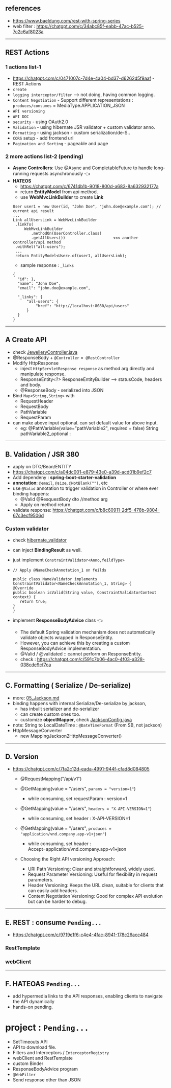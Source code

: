 ## references
- https://www.baeldung.com/rest-with-spring-series
- web filter : https://chatgpt.com/c/34abc85f-eabb-47ac-b525-7c2c6af8023a 
 
---
## REST Actions

### 1 actions list-1
- https://chatgpt.com/c/0471007c-7d4e-4a04-bd37-d6262d5f9aaf - REST Actions
- `create`
- `logging interceptor/filter` --> not doing, having common logging.
- `Content Negotiation` - Support different representations : `produces/consumes` = MediaType.APPLICATION_JSON
- `API versioning`
- `API DOC`
- `security` - using OAuth2.0
- `Validation` - using hibernate JSR validator + custom validator anno.
- `Formatting` - using jackson - custom serialization/de-S..
- `CORS` setup - add frontend url
- `Pagination and Sorting` - pageable and page<E>

### 2 more actions list-2 (pending)
- **Async Controllers**: Use @Async and CompletableFuture to handle long-running requests asynchronously :point_left:
- **HATEOS**
  - https://chatgpt.com/c/67414b1b-9018-800d-a683-8a632932177a
  - return **EntityModel<Result>** from api method.
  - use **WebMvcLinkBuilder** to create **Link**
  ```
  User user1 = new User(id, "John Doe", "john.doe@example.com"); // current api result
  ...
  Link allUsersLink = WebMvcLinkBuilder
   .linkTo(
       WebMvcLinkBuilder
          .methodOn(UserController.class)
          .getAllUsers())                     <<< another controller/api method
   .withRel("all-users");
   ...
   return EntityModel<User>.of(user1, allUsersLink);
  ```
  - sample response : `_links`
  ```
  {
    "id": 1,
    "name": "John Doe",
    "email": "john.doe@example.com",
  
    "_links": {
        "all-users": {
            "href": "http://localhost:8080/api/users"
        }
    }
  }
  ```

---
## A Create API
- check [JewelleryController.java](..%2F..%2Fsrc%2Fmain%2Fjava%2Fcom%2Flekhraj%2Fjava%2Fspring%2FSB_99_RESTful_API%2Fcontroller%2FJewelleryController.java)
- @ResponseBody + `@Controller` =` @RestController`
- Modify HttpResponse
  - inject `HttpServletResponse response` as method arg directly and manipulate response.
  - ResponseEntity<?> ResponseEntityBuilder -->  statusCode, headers and body.
  - @ResponseBody - serialized into JSON
- Bind `Map<String,String>` with
  - RequestHeader
  - RequestBody
  - PathVariable
  - RequestParam
- can make above input optional. can set default value for above input.
  - eg:  @PathVariable(value="pathVariable2", required = false) String pathVariable2_optional :

---

## B. Validation / JSR 380
- apply on DTO/Bean/ENTITY
- https://chatgpt.com/c/a04dc001-e879-43e0-a39d-acd01b9ef2c7
- Add dependeny : **spring-boot-starter-validation**
- **annotation**: `@email`, `@size`, `@NotBlank("")`, etc
- use `@Valid` annotation to trigger validation in Controller or where ever binding happens:
    - @Valid @ResquestBody dto //method arg
    - Apply on method return.
- validate response: https://chatgpt.com/c/b8c60911-2df5-478b-9804-67c3ecf9506d

### Custom validator 
- check [hibernate_validator](..%2F..%2Fsrc%2Fmain%2Fjava%2Fcom%2Flekhraj%2Fjava%2Fspring%2FSB_99_RESTful_API%2Fhibernate_validator)
- can inject **BindingResult** as well.
- just implement `ConstraintValidator<Anno,feildType>`
- ```
  // Apply @NameCheckAnnotation_1 on feilds
    
  public class NameValidator implements ConstraintValidator<NameCheckAnnotation_1, String> {
  @Override
  public boolean isValid(String value, ConstraintValidatorContext context) {
     return true;
  }
  }
  ```
  
- implement **ResponseBodyAdvice** class :point_left:
  - The default Spring validation mechanism does not automatically validate objects wrapped in ResponseEntity. 
  - However, you can achieve this by creating a custom ResponseBodyAdvice implementation.
  - @Valid / @validated :: cannot perform on ResponseEntity.
  - check : https://chatgpt.com/c/591c7b06-4ac0-4f03-a328-038cde9cf7ca

---

## C. Formatting ( Serialize / De-serialize)
- more: [05_Jackson.md](05_Jackson.md)
- binding happens with internal Serialize/De-serialize by jackson, 
  - has inbuilt serializer and de-serializer
  - can create custom ones too.
  - customize **objectMapper**, check [JacksonConfig.java](..%2F..%2Fsrc%2Fmain%2Fjava%2Fcom%2Flekhraj%2Fjava%2Fspring%2FSB_99_RESTful_API%2Fconfiguration%2FJacksonConfig.java)
- note: String to LocalDateTime : `@DateTimeFormat` (From SB, not jackson)
- HttpMessageConverter
  - new MappingJackson2HttpMessageConverter()

---
## D. Version
- https://chatgpt.com/c/7fa2c12d-eada-4991-944f-cfad8d084805
  - @RequestMapping("/api/v1")
  - @GetMapping(value = "/users", `params = "version=1"`)
    - while consuming, set requestParam :  version=1
  - @GetMapping(value = "/users", `headers = "X-API-VERSION=1"`)
    - while consuming, set header : X-API-VERSION=1
    
  - @GetMapping(value = "/users", `produces = "application/vnd.company.app-v1+json"`)
    - while consuming, set header : Accept=application/vnd.company.app-v1+json

  - Choosing the Right API versioning Approach:
    - URI Path Versioning: Clear and straightforward, widely used.
    - Request Parameter Versioning: Useful for flexibility in request parameters.
    - Header Versioning: Keeps the URL clean, suitable for clients that can easily add headers.
    - Content Negotiation Versioning: Good for complex API evolution but can be harder to debug.

---

## E. REST : consume `Pending...`
- https://chatgpt.com/c/9719e1f6-c4e4-4fac-8941-178c26acc484
### RestTemplate
### webClient

---

## F. HATEOAS `Pending...`
- add hypermedia links to the API responses, enabling clients to navigate the API dynamically
- hands-on pending.

# project : `Pending...`
- SetTimeouts API
- API to download file.
- Filters and Interceptors / `InterceptorRegistry`
- webClient and RestTemplate
- custom Binder
- ResponseBodyAdvice program
- `@WebFilter`
- Send response other than JSON